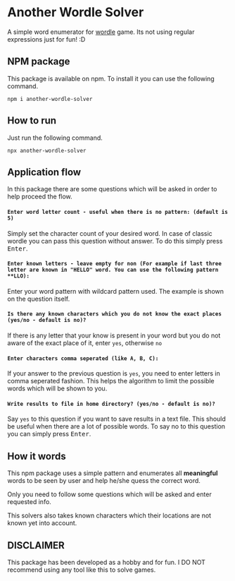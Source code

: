 # Another Wordle Solver
A simple word enumerator for [wordle](https://www.powerlanguage.co.uk/wordle/) game. Its not using regular expressions just for fun! :D

## NPM package
This package is available on npm. To install it you can use the following command.

`npm i another-wordle-solver`

## How to run

Just run the following command.

`npx another-wordle-solver`

## Application flow

In this package there are some questions which will be asked in order to help proceed the flow. 

#### **`Enter word letter count - useful when there is no pattern: (default is 5)`** 

Simply set the character count of your desired word. In case of classic wordle you can pass this question without answer. To do this simply press <kbd>Enter</kbd>.

#### **`Enter known letters - leave empty for non (For example if last three letter are known in "HELLO" word. You can use the following pattern **LLO):`**

Enter your word pattern with wildcard pattern used. The example is shown on the question itself.
#### **`Is there any known characters which you do not know the exact places (yes/no - default is no)?`**

If there is any letter that your know is present in your word but you do not aware of the exact place of it, enter `yes`, otherwise `no`
#### **`Enter characters comma seperated (like A, B, C):`**
If your answer to the previous question is `yes`, you need to enter letters in comma seperated fashion. This helps the algorithm to limit the possible words which will be shown to you. 
#### **`Write results to file in home directory? (yes/no - default is no)?`** 
Say `yes` to this question if you want to save results in a text file. This should be useful when there are a lot of possible words. To say no to this question you can simply press <kbd>Enter</kbd>.

## How it words

This npm package uses a simple pattern and enumerates all **meaningful** words to be seen by user and help he/she quess the correct word.

Only you need to follow some questions which will be asked and enter requested info. 

This solvers also takes known characters which their locations are not known yet into account.

## DISCLAIMER

This package has been developed as a hobby and for fun. I DO NOT recommend using any tool like this to solve games. 
